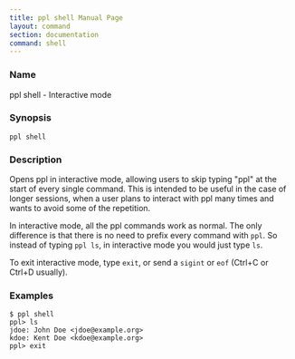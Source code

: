 ```yaml
---
title: ppl shell Manual Page
layout: command
section: documentation
command: shell
---
```


### Name

ppl shell - Interactive mode

### Synopsis

    ppl shell

### Description

Opens ppl in interactive mode, allowing users to skip typing "ppl" at the start
of every single command. This is intended to be useful in the case of longer
sessions, when a user plans to interact with ppl many times and wants to avoid
some of the repetition.

In interactive mode, all the ppl commands work as normal. The only difference is
that there is no need to prefix every command with `ppl`. So instead of typing
`ppl ls`, in interactive mode you would just type `ls`.

To exit interactive mode, type `exit`, or send a `sigint` or `eof` (Ctrl+C or
Ctrl+D usually).

### Examples

    $ ppl shell
    ppl> ls
    jdoe: John Doe <jdoe@example.org>
    kdoe: Kent Doe <kdoe@example.org>
    ppl> exit


